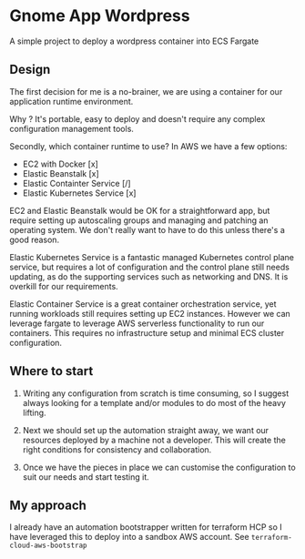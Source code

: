 # Gnome App Wordpress

A simple project to deploy a wordpress container into ECS Fargate

## Design

The first decision for me is a no-brainer, we are using a container for our application runtime environment.

Why ? It's portable, easy to deploy and doesn't require any complex configuration management tools.

Secondly, which container runtime to use? In AWS we have a few options:

* EC2 with Docker [x]
* Elastic Beanstalk [x]
* Elastic Containter Service [/]
* Elastic Kubernetes Service [x]

EC2 and Elastic Beanstalk would be OK for a straightforward app, but require setting up autoscaling groups and managing and patching an operating system.
We don't really want to have to do this unless there's a good reason.

Elastic Kubernetes Service is a fantastic managed Kubernetes control plane service, but requires a lot of configuration and the control plane still needs
updating, as do the supporting services such as networking and DNS. It is overkill for our requirements.

Elastic Container Service is a great container orchestration service, yet running workloads still requires setting up EC2 instances. However we can
leverage fargate to leverage AWS serverless functionality to run our containers. This requires no infrastructure setup and minimal ECS cluster configuration.

## Where to start

1. Writing any configuration from scratch is time consuming, so I suggest always looking
for a template and/or modules to do most of the heavy lifting.

2. Next we should set up the automation straight away, we want our resources deployed
by a machine not a developer. This will create the right conditions for
consistency and collaboration.

3. Once we have the pieces in place we can customise the configuration to suit our needs and start testing it.

## My approach

I already have an automation bootstrapper written for terraform HCP so I have
leveraged this to deploy into a sandbox AWS account. See `terraform-cloud-aws-bootstrap`
